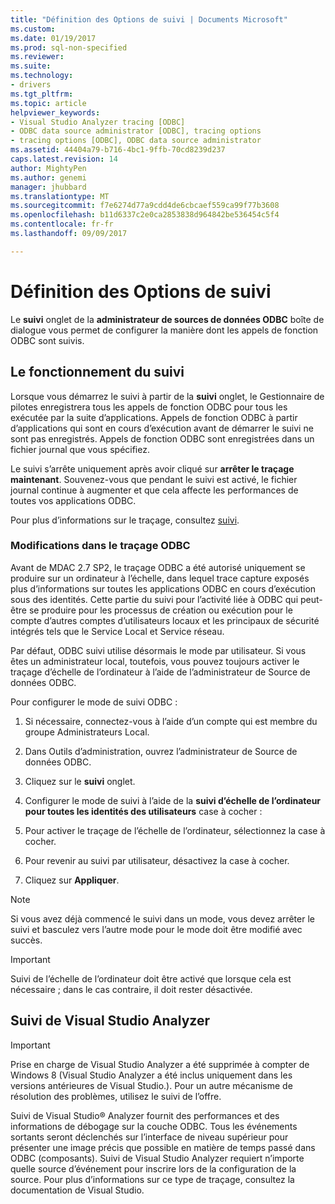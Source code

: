 ```yaml
---
title: "Définition des Options de suivi | Documents Microsoft"
ms.custom: 
ms.date: 01/19/2017
ms.prod: sql-non-specified
ms.reviewer: 
ms.suite: 
ms.technology:
- drivers
ms.tgt_pltfrm: 
ms.topic: article
helpviewer_keywords:
- Visual Studio Analyzer tracing [ODBC]
- ODBC data source administrator [ODBC], tracing options
- tracing options [ODBC], ODBC data source administrator
ms.assetid: 44404a79-b716-4bc1-9ffb-70cd8239d237
caps.latest.revision: 14
author: MightyPen
ms.author: genemi
manager: jhubbard
ms.translationtype: MT
ms.sourcegitcommit: f7e6274d77a9cdd4de6cbcaef559ca99f77b3608
ms.openlocfilehash: b11d6337c2e0ca2853838d964842be536454c5f4
ms.contentlocale: fr-fr
ms.lasthandoff: 09/09/2017

---
```

# <a name="setting-tracing-options"></a>Définition des Options de suivi
Le **suivi** onglet de la **administrateur de sources de données ODBC** boîte de dialogue vous permet de configurer la manière dont les appels de fonction ODBC sont suivis.  
  
## <a name="how-tracing-works"></a>Le fonctionnement du suivi  
 Lorsque vous démarrez le suivi à partir de la **suivi** onglet, le Gestionnaire de pilotes enregistrera tous les appels de fonction ODBC pour tous les exécutée par la suite d’applications. Appels de fonction ODBC à partir d’applications qui sont en cours d’exécution avant de démarrer le suivi ne sont pas enregistrés. Appels de fonction ODBC sont enregistrées dans un fichier journal que vous spécifiez.  
  
 Le suivi s’arrête uniquement après avoir cliqué sur **arrêter le traçage maintenant**. Souvenez-vous que pendant le suivi est activé, le fichier journal continue à augmenter et que cela affecte les performances de toutes vos applications ODBC.  
  
 Pour plus d’informations sur le traçage, consultez [suivi](../../odbc/reference/develop-app/tracing.md).  
  
### <a name="changes-in-odbc-tracing"></a>Modifications dans le traçage ODBC  
 Avant de MDAC 2.7 SP2, le traçage ODBC a été autorisé uniquement se produire sur un ordinateur à l’échelle, dans lequel trace capture exposés plus d’informations sur toutes les applications ODBC en cours d’exécution sous des identités. Cette partie du suivi pour l’activité liée à ODBC qui peut-être se produire pour les processus de création ou exécution pour le compte d’autres comptes d’utilisateurs locaux et les principaux de sécurité intégrés tels que le Service Local et Service réseau.  
  
 Par défaut, ODBC suivi utilise désormais le mode par utilisateur. Si vous êtes un administrateur local, toutefois, vous pouvez toujours activer le traçage d’échelle de l’ordinateur à l’aide de l’administrateur de Source de données ODBC.  
  
 Pour configurer le mode de suivi ODBC :  
  
1.  Si nécessaire, connectez-vous à l’aide d’un compte qui est membre du groupe Administrateurs Local.  
  
2.  Dans Outils d’administration, ouvrez l’administrateur de Source de données ODBC.  
  
3.  Cliquez sur le **suivi** onglet.  
  
4.  Configurer le mode de suivi à l’aide de la **suivi d’échelle de l’ordinateur pour toutes les identités des utilisateurs** case à cocher :  
  
5.  Pour activer le traçage de l’échelle de l’ordinateur, sélectionnez la case à cocher.  
  
6.  Pour revenir au suivi par utilisateur, désactivez la case à cocher.  
  
7.  Cliquez sur **Appliquer**.  
  
> [!NOTE]  
>  Si vous avez déjà commencé le suivi dans un mode, vous devez arrêter le suivi et basculez vers l’autre mode pour le mode doit être modifié avec succès.  
  
> [!IMPORTANT]  
>  Suivi de l’échelle de l’ordinateur doit être activé que lorsque cela est nécessaire ; dans le cas contraire, il doit rester désactivée.  
  
## <a name="visual-studio-analyzer-tracing"></a>Suivi de Visual Studio Analyzer  
  
> [!IMPORTANT]  
>  Prise en charge de Visual Studio Analyzer a été supprimée à compter de Windows 8 (Visual Studio Analyzer a été inclus uniquement dans les versions antérieures de Visual Studio.). Pour un autre mécanisme de résolution des problèmes, utilisez le suivi de l’offre.  
  
 Suivi de Visual Studio® Analyzer fournit des performances et des informations de débogage sur la couche ODBC. Tous les événements sortants seront déclenchés sur l’interface de niveau supérieur pour présenter une image précis que possible en matière de temps passé dans ODBC (composants). Suivi de Visual Studio Analyzer requiert n’importe quelle source d’événement pour inscrire lors de la configuration de la source. Pour plus d’informations sur ce type de traçage, consultez la documentation de Visual Studio.
